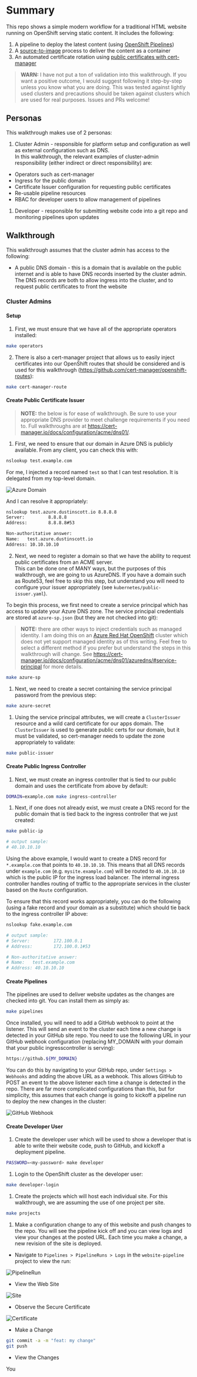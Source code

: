 # Summary

This repo shows a simple modern workflow for a traditional HTML website running on OpenShift serving static content.  It includes 
the following:

1. A pipeline to deploy the latest content (using [OpenShift Pipelines](https://docs.openshift.com/pipelines/1.14/about/understanding-openshift-pipelines.html))
2. A [source-to-image](https://docs.openshift.com/container-platform/4.14/openshift_images/using_images/using-s21-images.html) process to deliver the content as a container
3. An automated certificate rotation using [public certificates with cert-manager](https://docs.openshift.com/container-platform/4.14/security/cert_manager_operator/cert-manager-operator-issuer-acme.html)

> **WARN:** I have not put a ton of validation into this walkthrough.  If you want a positive outcome, I would suggest 
> following it step-by-step unless you know what you are doing.  This was tested against lightly used clusters and 
> precautions should be taken against clusters which are used for real purposes.  Issues and PRs welcome!


## Personas

This walkthrough makes use of 2 personas:

1. Cluster Admin - responsible for platform setup and configuration as well as external configuration such as DNS.  
In this walkthrough, the relevant examples of cluster-admin responsibility (either indirect or direct responsibility) are:

* Operators such as cert-manager
* Ingress for the public domain
* Certificate Issuer configuration for requesting public certificates
* Re-usable pipeline resources
* RBAC for developer users to allow management of pipelines

1. Developer - responsible for submitting website code into a git repo and monitoring pipelines upon updates


## Walkthrough

This walkthrough assumes that the cluster admin has access to the following:

* A public DNS domain - this is a domain that is available on the public internet and is able to have DNS records 
inserted by the cluster admin.  The DNS records are both to allow ingress into the cluster, and to request public
certificates to front the website


### Cluster Admins


#### Setup 

1. First, we must ensure that we have all of the appropriate operators installed:

```bash
make operators
```

2. There is also a cert-manager project that allows us to easily inject certificates into our OpenShift routes
that should be considered and is used for this walkthrough (https://github.com/cert-manager/openshift-routes):

```bash
make cert-manager-route
```


#### Create Public Certificate Issuer

> **NOTE:** the below is for ease of walkthrough.  Be sure to use your appropriate DNS provider to meet challenge 
> requirements if you need to.  Full walkthroughs are at https://cert-manager.io/docs/configuration/acme/dns01/.

1. First, we need to ensure that our domain in Azure DNS is publicly available.  From any client, you can check 
this with:

```bash
nslookup test.example.com
```

For me, I injected a record named `test` so that I can test resolution.  It is delegated from my top-level domain.

![Azure Domain](images/azure-dns.png)

And I can resolve it appropriately:

```bash
nslookup test.azure.dustinscott.io 8.8.8.8
Server:         8.8.8.8
Address:        8.8.8.8#53

Non-authoritative answer:
Name:   test.azure.dustinscott.io
Address: 10.10.10.10
```

2. Next, we need to register a domain so that we have the ability to request public certificates from an ACME server.  
This can be done one of MANY ways, but the purposes of this walkthrough, we are going to us AzureDNS.  If you have a 
domain such as Route53, feel free to skip this step, but understand you will need to 
configure your issuer appropriately (see `kubernetes/public-issuer.yaml`).

To begin this process, we first need to create a service principal which has access to update your Azure DNS zone.  The 
service principal credentials are stored at `azure-sp.json` (but they are not checked into git):

> **NOTE:** there are other ways to inject credentials such as managed identity.  I am doing this on an [Azure Red Hat OpenShift](https://azure.microsoft.com/en-us/products/openshift)
> cluster which does not yet support managed identity as of this writing. Feel free to select a different method if you 
> prefer but understand the steps in this walkthrough will change.  See 
> https://cert-manager.io/docs/configuration/acme/dns01/azuredns/#service-principal for more details. 

```bash
make azure-sp
```

1. Next, we need to create a secret containing the service principal password from the previous step:

```bash
make azure-secret
```

1. Using the service principal attributes, we will create a `ClusterIssuer` resource and a wild card certificate for 
our apps domain.  The `ClusterIssuer` is used to generate public certs for our domain, but it must be validated, so 
cert-manager needs to update the zone appropriately to validate:

```bash
make public-issuer
```


#### Create Public Ingress Controller

1. Next, we must create an ingress controller that is tied to our public domain and uses the certificate from above by default:

```bash
DOMAIN=example.com make ingress-controller
```

1. Next, if one does not already exist, we must create a DNS record for the public domain that is tied back 
to the ingress controller that we just created:

```bash
make public-ip

# output sample:
# 40.10.10.10
```

Using the above example, I would want to create a DNS record for `*.example.com` that points to `40.10.10.10`.  This 
means that all DNS records under `example.com` (e.g. `mysite.example.com`) will be routed to `40.10.10.10` which is 
the public IP for the ingress load balancer.  The internal ingress controller handles routing of traffic to the 
appropriate services in the cluster based on the `Route` configuration.

To ensure that this record works appropriately, you can do the following (using a fake record and your domain as a substitute) 
which should tie back to the ingress controller IP above:

```bash
nslookup fake.example.com

# output sample:
# Server:         172.100.0.1
# Address:        172.100.0.1#53

# Non-authoritative answer:
# Name:   test.example.com
# Address: 40.10.10.10
```


#### Create Pipelines

The pipelines are used to deliver website updates as the changes are checked into git.  You can install them as simply as:

```bash
make pipelines
```

Once installed, you will need to add a GitHub webhook to point at the listener.  This will send an event to the cluster 
each time a new change is detected in your GitHub site repo.  You need to use the following URL in your GitHub webhook
configuration (replacing MY_DOMAIN with your domain that your public ingresscontroller is serving):

```bash
https://github.${MY_DOMAIN}
```

You can do this by navigating to your GitHub repo, under `Settings > Webhooks` and adding the above URL as a webhook.  This 
allows GitHub to POST an event to the above listener each time a change is detected in the repo.  There are far more 
complicated configurations than this, but for simplicity, this assumes that each change is going to kickoff a 
pipeline run to deploy the new changes in the cluster:

![GitHub Webhook](images/github-webhook.png)


#### Create Developer User

1. Create the developer user which will be used to show a developer that is able to write their website code, 
push to GitHub, and kickoff a deployment pipeline.

```bash
PASSWORD=<my-password> make developer
```

1. Login to the OpenShift cluster as the developer user:

```bash
make developer-login
```

1. Create the projects which will host each individual site.  For this walkthrough, we are assuming the use of 
one project per site.

```bash
make projects
```

1. Make a configuration change to any of this website and push changes to the repo.  You will see the pipeline 
kick off and you can view logs and view your changes at the posted URL.  Each time you make a change, a new 
revision of the site is deployed.

* Navigate to `Pipelines > PipelineRuns > Logs` in the `website-pipeline` project to view the run:

![PipelineRun](images/pipeline-run.png)

* View the Web Site 

![Site](images/site1.png)

* Observe the Secure Certificate

![Certificate](images/cert.png)

* Make a Change

```bash
git commit -a -m "feat: my change"
git push
```

* View the Changes

You 
